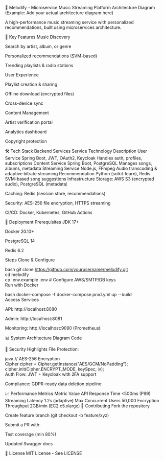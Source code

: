 🎵 Melodify - Microservice Music Streaming Platform
Architecture Diagram (Example: Add your actual architecture diagram here)

A high-performance music streaming service with personalized recommendations, built using microservices architecture. 

🌟 Key Features
Music Discovery

Search by artist, album, or genre

Personalized recommendations (SVM-based)

Trending playlists & radio stations

User Experience

Playlist creation & sharing

Offline download (encrypted files)

Cross-device sync

Content Management

Artist verification portal

Analytics dashboard

Copyright protection

🛠️ Tech Stack
Backend Services
Service	Technology	Description
User Service	Spring Boot, JWT, OAuth2, Keycloak	Handles auth, profiles, subscriptions
Content Service	Spring Boot, PostgreSQL	Manages songs, albums, metadata
Streaming Service	Node.js, FFmpeg	Audio transcoding & adaptive bitrate streaming
Recommendation	Python (scikit-learn), Redis	SVM-based song suggestions
Infrastructure
Storage: AWS S3 (encrypted audio), PostgreSQL (metadata)

Caching: Redis (session store, recommendations)

Security: AES-256 file encryption, HTTPS streaming

CI/CD: Docker, Kubernetes, GitHub Actions

🚀 Deployment
Prerequisites
JDK 17+

Docker 20.10+

PostgreSQL 14

Redis 6.2

Steps
Clone & Configure

bash
git clone https://github.com/yourusername/melodify.git  
cd melodify  
cp .env.example .env  # Configure AWS/SMTP/DB keys  
Run with Docker

bash
docker-compose -f docker-compose.prod.yml up --build  
Access Services

API: http://localhost:8080

Admin: http://localhost:8081

Monitoring: http://localhost:9090 (Prometheus)

📊 System Architecture
Diagram
Code










🔐 Security Highlights
File Protection:

java
// AES-256 Encryption  
Cipher cipher = Cipher.getInstance("AES/GCM/NoPadding");  
cipher.init(Cipher.ENCRYPT_MODE, keySpec, iv);  
Auth Flow: JWT + Keycloak with 2FA support

Compliance: GDPR-ready data deletion pipeline

📈 Performance Metrics
Metric	Value
API Response Time	<500ms (P99)
Streaming Latency	1.2s (adaptive)
Max Concurrent Users	50,000
Encryption Throughput	2GB/min (EC2 c5.xlarge)
🤝 Contributing
Fork the repository

Create feature branch (git checkout -b feature/xyz)

Submit a PR with:

Test coverage (min 80%)

Updated Swagger docs

📜 License
MIT License - See LICENSE
